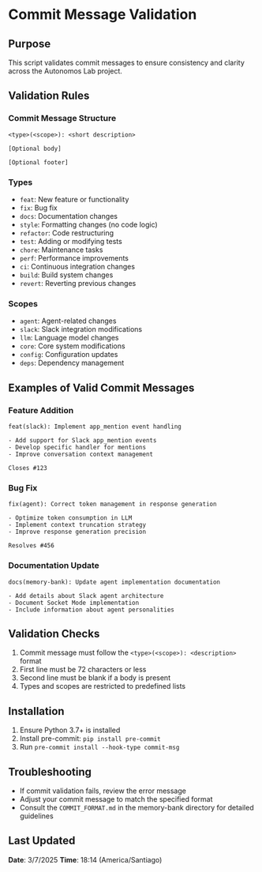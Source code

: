# Commit Message Validation

## Purpose

This script validates commit messages to ensure consistency and clarity across the Autonomos Lab project.

## Validation Rules

### Commit Message Structure

```
<type>(<scope>): <short description>

[Optional body]

[Optional footer]
```

### Types

- `feat`: New feature or functionality
- `fix`: Bug fix
- `docs`: Documentation changes
- `style`: Formatting changes (no code logic)
- `refactor`: Code restructuring
- `test`: Adding or modifying tests
- `chore`: Maintenance tasks
- `perf`: Performance improvements
- `ci`: Continuous integration changes
- `build`: Build system changes
- `revert`: Reverting previous changes

### Scopes

- `agent`: Agent-related changes
- `slack`: Slack integration modifications
- `llm`: Language model changes
- `core`: Core system modifications
- `config`: Configuration updates
- `deps`: Dependency management

## Examples of Valid Commit Messages

### Feature Addition

```
feat(slack): Implement app_mention event handling

- Add support for Slack app_mention events
- Develop specific handler for mentions
- Improve conversation context management

Closes #123
```

### Bug Fix

```
fix(agent): Correct token management in response generation

- Optimize token consumption in LLM
- Implement context truncation strategy
- Improve response generation precision

Resolves #456
```

### Documentation Update

```
docs(memory-bank): Update agent implementation documentation

- Add details about Slack agent architecture
- Document Socket Mode implementation
- Include information about agent personalities
```

## Validation Checks

1. Commit message must follow the `<type>(<scope>): <description>` format
2. First line must be 72 characters or less
3. Second line must be blank if a body is present
4. Types and scopes are restricted to predefined lists

## Installation

1. Ensure Python 3.7+ is installed
2. Install pre-commit: `pip install pre-commit`
3. Run `pre-commit install --hook-type commit-msg`

## Troubleshooting

- If commit validation fails, review the error message
- Adjust your commit message to match the specified format
- Consult the `COMMIT_FORMAT.md` in the memory-bank directory for detailed guidelines

## Last Updated

**Date**: 3/7/2025
**Time**: 18:14 (America/Santiago)
